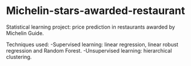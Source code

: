 # Michelin-stars-awarded-restaurant
Statistical learning project: price prediction in restaurants awarded by Michelin Guide.

Techniques used:
-Supervised learning: linear regression, linear robust regression and Random Forest.
-Unsupervised learning: hierarchical clustering.
